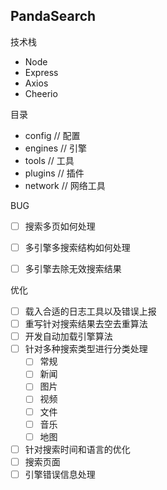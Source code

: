 ## PandaSearch

技术栈

- Node
- Express
- Axios
- Cheerio

目录

- config // 配置
- engines // 引擎
- tools // 工具
- plugins // 插件
- network // 网络工具

BUG
- [ ] 搜索多页如何处理
- [ ] 多引擎多搜索结构如何处理
- [ ] 多引擎去除无效搜索结果


优化
- [ ] 载入合适的日志工具以及错误上报
- [ ] 重写针对搜索结果去空去重算法
- [ ] 开发自动加载引擎算法
- [ ] 针对多种搜索类型进行分类处理
    - [ ] 常规
    - [ ] 新闻
    - [ ] 图片
    - [ ] 视频
    - [ ] 文件
    - [ ] 音乐
    - [ ] 地图
- [ ] 针对搜索时间和语言的优化
- [ ] 搜索页面
- [ ] 引擎错误信息处理
